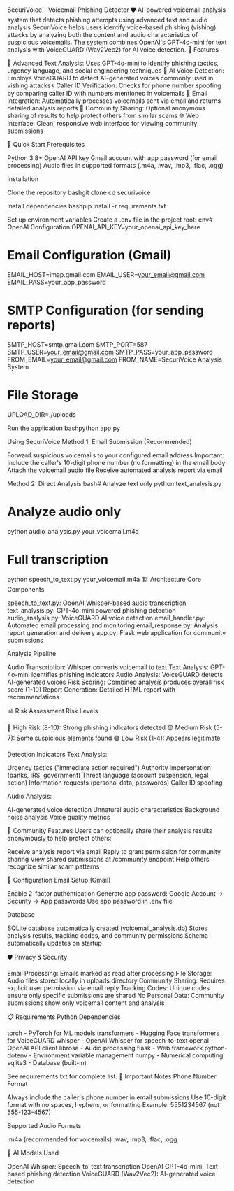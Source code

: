 SecuriVoice - Voicemail Phishing Detector
🛡️ AI-powered voicemail analysis system that detects phishing attempts using advanced text and audio analysis
SecuriVoice helps users identify voice-based phishing (vishing) attacks by analyzing both the content and audio characteristics of suspicious voicemails. The system combines OpenAI's GPT-4o-mini for text analysis with VoiceGUARD (Wav2Vec2) for AI voice detection.
🌟 Features

📝 Advanced Text Analysis: Uses GPT-4o-mini to identify phishing tactics, urgency language, and social engineering techniques
🎵 AI Voice Detection: Employs VoiceGUARD to detect AI-generated voices commonly used in vishing attacks
📞 Caller ID Verification: Checks for phone number spoofing by comparing caller ID with numbers mentioned in voicemails
📧 Email Integration: Automatically processes voicemails sent via email and returns detailed analysis reports
🤝 Community Sharing: Optional anonymous sharing of results to help protect others from similar scams
🌐 Web Interface: Clean, responsive web interface for viewing community submissions

🚀 Quick Start
Prerequisites

Python 3.8+
OpenAI API key
Gmail account with app password (for email processing)
Audio files in supported formats (.m4a, .wav, .mp3, .flac, .ogg)

Installation

Clone the repository
bashgit clone <your-repo-url>
cd securivoice

Install dependencies
bashpip install -r requirements.txt

Set up environment variables
Create a .env file in the project root:
env# OpenAI Configuration
OPENAI_API_KEY=your_openai_api_key_here

# Email Configuration (Gmail)
EMAIL_HOST=imap.gmail.com
EMAIL_USER=your_email@gmail.com
EMAIL_PASS=your_app_password

# SMTP Configuration (for sending reports)
SMTP_HOST=smtp.gmail.com
SMTP_PORT=587
SMTP_USER=your_email@gmail.com
SMTP_PASS=your_app_password
FROM_EMAIL=your_email@gmail.com
FROM_NAME=SecuriVoice Analysis System

# File Storage
UPLOAD_DIR=./uploads

Run the application
bashpython app.py


Using SecuriVoice
Method 1: Email Submission (Recommended)

Forward suspicious voicemails to your configured email address
Important: Include the caller's 10-digit phone number (no formatting) in the email body
Attach the voicemail audio file
Receive automated analysis report via email

Method 2: Direct Analysis
bash# Analyze text only
python text_analysis.py

# Analyze audio only
python audio_analysis.py your_voicemail.m4a

# Full transcription
python speech_to_text.py your_voicemail.m4a
🏗️ Architecture
Core Components

speech_to_text.py: OpenAI Whisper-based audio transcription
text_analysis.py: GPT-4o-mini powered phishing detection
audio_analysis.py: VoiceGUARD AI voice detection
email_handler.py: Automated email processing and monitoring
email_response.py: Analysis report generation and delivery
app.py: Flask web application for community submissions

Analysis Pipeline

Audio Transcription: Whisper converts voicemail to text
Text Analysis: GPT-4o-mini identifies phishing indicators
Audio Analysis: VoiceGUARD detects AI-generated voices
Risk Scoring: Combined analysis produces overall risk score (1-10)
Report Generation: Detailed HTML report with recommendations

📊 Risk Assessment
Risk Levels

🔴 High Risk (8-10): Strong phishing indicators detected
🟡 Medium Risk (5-7): Some suspicious elements found
🟢 Low Risk (1-4): Appears legitimate

Detection Indicators
Text Analysis:

Urgency tactics ("immediate action required")
Authority impersonation (banks, IRS, government)
Threat language (account suspension, legal action)
Information requests (personal data, passwords)
Caller ID spoofing

Audio Analysis:

AI-generated voice detection
Unnatural audio characteristics
Background noise analysis
Voice quality metrics

🤝 Community Features
Users can optionally share their analysis results anonymously to help protect others:

Receive analysis report via email
Reply to grant permission for community sharing
View shared submissions at /community endpoint
Help others recognize similar scam patterns

🔧 Configuration
Email Setup (Gmail)

Enable 2-factor authentication
Generate app password: Google Account → Security → App passwords
Use app password in .env file

Database

SQLite database automatically created (voicemail_analysis.db)
Stores analysis results, tracking codes, and community permissions
Schema automatically updates on startup

🛡️ Privacy & Security

Email Processing: Emails marked as read after processing
File Storage: Audio files stored locally in uploads directory
Community Sharing: Requires explicit user permission via email reply
Tracking Codes: Unique codes ensure only specific submissions are shared
No Personal Data: Community submissions show only voicemail content and analysis

📋 Requirements
Python Dependencies

torch - PyTorch for ML models
transformers - Hugging Face transformers for VoiceGUARD
whisper - OpenAI Whisper for speech-to-text
openai - OpenAI API client
librosa - Audio processing
flask - Web framework
python-dotenv - Environment variable management
numpy - Numerical computing
sqlite3 - Database (built-in)

See requirements.txt for complete list.
🚨 Important Notes
Phone Number Format

Always include the caller's phone number in email submissions
Use 10-digit format with no spaces, hyphens, or formatting
Example: 5551234567 (not 555-123-4567)

Supported Audio Formats

.m4a (recommended for voicemails)
.wav, .mp3, .flac, .ogg

🤖 AI Models Used

OpenAI Whisper: Speech-to-text transcription
OpenAI GPT-4o-mini: Text-based phishing detection
VoiceGUARD (Wav2Vec2): AI-generated voice detection
